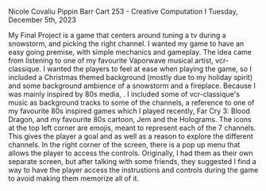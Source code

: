Nicole Covaliu
Pippin Barr
Cart 253 - Creative Computation I
Tuesday, December 5th, 2023

My Final Project is a game that centers around tuning a tv during a snowstorm, and picking the right channel. I wanted my game to have an easy going premise, with simple mechanics and gameplay. The idea came from listening to one of my favourite Vaporwave musical artist, vcr-classique. I wanted the players to feel at ease when playing the game, so I included a Christmas themed background (mostly due to my holiday spirit) and some background ambience of a snowstorm and a fireplace. Because I was mainly inspired by 80s media, . I included some of vcr-classique's music as background tracks to some of the channels, a reference to one of my favourite 80s inspired games which I played recently, Far Cry 3: Blood Dragon, and my favourite 80s cartoon, Jem and the Holograms. The icons at the top left corner are emojis, meant to represent each of the 7 channels. This gives the player a goal and as well as a reason to explore the different channels. In the right corner of the screen, there is a pop up menu that allows the player to access the controls. Originally, I had them as their own separate screen, but after talking with some friends, they suggested I find a way to have the player access the instrustions and controls during the game to avoid making them memorize all of it.